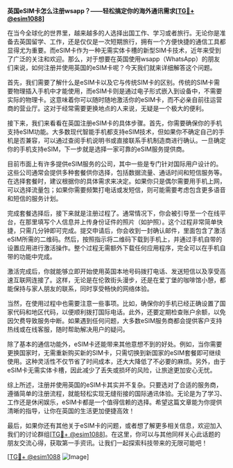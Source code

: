 **英国eSIM卡怎么注册wsapp？——轻松搞定你的海外通讯需求[[TG💪+ @esim1088](https://t.me/s/esim1088)]**

在当今全球化的世界里，越来越多的人选择出国工作、学习或者旅行。无论你是准备去英国留学、工作，还是仅仅是一次短期旅行，拥有一个方便快捷的通信工具都显得尤为重要。而eSIM卡作为一种无需实体卡槽的新型SIM卡技术，近年来受到了广泛的关注和欢迎。那么，对于想要在英国使用wsapp（WhatsApp）的朋友们来说，如何注册并使用英国的eSIM卡呢？今天我们就来详细解答这个问题。

首先，我们需要了解什么是eSIM卡以及它与传统SIM卡的区别。传统的SIM卡需要物理插入手机中才能使用，而eSIM卡则是通过电子形式嵌入到设备中，不需要实际的物理卡。这意味着你可以随时随地激活你的eSIM卡，而不必亲自前往运营商的营业厅。这对于经常需要更换地点的人来说，无疑是一个极大的便利。

接下来，我们来看看在英国注册eSIM卡的具体步骤。首先，你需要确保你的手机支持eSIM功能。大多数现代智能手机都支持eSIM技术，但如果你不确定自己的手机是否兼容，可以通过查阅手机说明书或直接联系手机制造商进行确认。一旦确定你的手机支持eSIM，下一步就是选择一家可靠的eSIM服务提供商。

目前市面上有许多提供eSIM服务的公司，其中一些是专门针对国际用户设计的。这些公司通常会提供多种套餐供你选择，包括数据流量、通话时间和短信服务等。在选择套餐时，建议根据你的具体需求来决定。如果你只是偶尔需要用手机上网，可以选择流量包；如果你需要频繁打电话或发短信，则可能需要考虑包含更多语音和短信的服务计划。

完成套餐选择后，接下来就是注册过程了。通常情况下，你会被引导至一个在线平台，在那里填写个人信息并上传身份证件的照片（如护照）。这个过程非常简单快捷，只需几分钟即可完成。提交申请后，你会收到一封确认邮件，里面包含了激活eSIM所需的二维码。然后，按照指示将二维码下载到手机上，并通过手机自带的设置应用进行激活操作。整个过程无需额外下载任何应用程序，完全可以在手机自带的功能中完成。

激活完成后，你就能够立即开始使用英国本地号码拨打电话、发送短信以及享受高速互联网连接了。这样，无论是在伦敦街头漫步，还是在爱丁堡的咖啡馆小憩，都能保持与家人朋友的联系，同时享受畅快的网络体验。

当然，在使用过程中也需要注意一些事项。比如，确保你的手机已经正确设置了国家代码和地区代码，以便顺利拨打国际电话。此外，还要定期检查账户余额，以免因欠费导致服务中断。如果遇到任何问题，大多数eSIM服务商都会提供客户支持热线或在线客服，随时帮助解决用户的疑问。

除了基本的通信功能外，eSIM卡还能带来其他意想不到的好处。例如，当你需要更换国家时，无需重新购买新的SIM卡，只需切换到新国家的eSIM套餐即可继续使用。这种灵活性不仅节省了时间成本，还大大降低了不必要的麻烦。另外，由于eSIM卡无需实体卡槽，因此减少了丢失或损坏的风险，让旅途更加安心无忧。

综上所述，注册并使用英国的eSIM卡其实并不复杂。只要选对了合适的服务商，遵循简单的注册流程，就能轻松实现无缝衔接的国际通讯体验。无论是为了学习、工作还是休闲娱乐，eSIM卡都是一个值得信赖的选择。希望这篇文章能为你提供清晰的指导，让你在英国的生活更加便捷高效！

最后，如果你还有其他关于eSIM卡的问题，或者想了解更多相关信息，欢迎加入我们的讨论群组[[TG💪+ @esim1088](https://t.me/s/esim1088)]。在这里，你可以与其他同样关心此话题的朋友交流心得，获取第一手资讯。让我们一起探索科技带来的无限可能吧！

[[TG💪+ @esim1088](https://t.me/s/esim1088) ![Image](https://i.postimg.cc/4NQfJmqS/Snipaste-2025-05-13-00-14-12.png)]